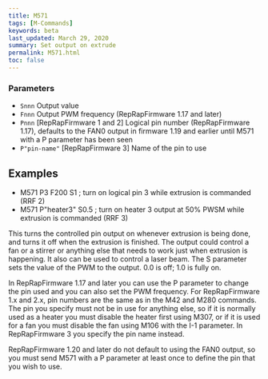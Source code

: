 ```yaml
---
title: M571
tags: [M-Commands] 
keywords: beta 
last_updated: March 29, 2020 
summary: Set output on extrude 
permalink: M571.html
toc: false 
---
```



### Parameters

* `Snnn` Output value
* `Fnnn` Output PWM frequency (RepRapFirmware 1.17 and later)
* `Pnnn` [RepRapFirmware 1 and 2] Logical pin number (RepRapFirmware 1.17), defaults to the FAN0 output in firmware 1.19 and earlier until M571 with a P parameter has been seen
* `P"pin-name"` [RepRapFirmware 3] Name of the pin to use

## Examples

* M571 P3 F200 S1   ; turn on logical pin 3 while extrusion is commanded (RRF 2)
* M571 P"heater3" S0.5 ; turn on heater 3 output at 50% PWSM while extrusion is commanded (RRF 3)

This turns the controlled pin output on whenever extrusion is being done, and turns it off when the extrusion is finished. The output could control a fan or a stirrer or anything else that needs to work just when extrusion is happening. It also can be used to control a laser beam. The S parameter sets the value of the PWM to the output. 0.0 is off; 1.0 is fully on.

In RepRapFirmware 1.17 and later you can use the P parameter to change the pin used and you can also set the PWM frequency. For RepRapFirmware 1.x and 2.x, pin numbers are the same as in the M42 and M280 commands. The pin you specify must not be in use for anything else, so if it is normally used as a heater you must disable the heater first using M307, or if it is used for a fan you must disable the fan using M106 with the I-1 parameter. In RepRapFirmware 3 you specify the pin name instead.

RepRapFirmware 1.20 and later do not default to using the FAN0 output, so you must send M571 with a P parameter at least once to define the pin that you wish to use.

